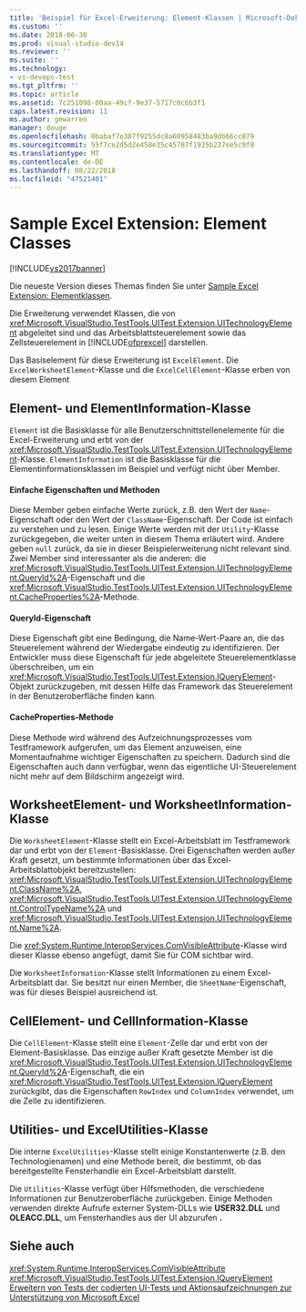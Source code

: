 ```yaml
---
title: 'Beispiel für Excel-Erweiterung: Element-Klassen | Microsoft-Dokumentation'
ms.custom: ''
ms.date: 2018-06-30
ms.prod: visual-studio-dev14
ms.reviewer: ''
ms.suite: ''
ms.technology:
- vs-devops-test
ms.tgt_pltfrm: ''
ms.topic: article
ms.assetid: 7c251098-00aa-49cf-9e37-5717c0c6b3f1
caps.latest.revision: 11
ms.author: gewarren
manager: douge
ms.openlocfilehash: 0babaf7e387f9255dc8a60958483ba9db66cc879
ms.sourcegitcommit: 55f7ce2d5d2e458e35c45787f1935b237ee5c9f8
ms.translationtype: MT
ms.contentlocale: de-DE
ms.lasthandoff: 08/22/2018
ms.locfileid: "47521401"
---
```

# <a name="sample-excel-extension-element-classes"></a>Sample Excel Extension: Element Classes
[!INCLUDE[vs2017banner](../includes/vs2017banner.md)]

Die neueste Version dieses Themas finden Sie unter [Sample Excel Extension: Elementklassen](https://docs.microsoft.com/visualstudio/test/sample-excel-extension-element-classes).  
  
Die Erweiterung verwendet Klassen, die von <xref:Microsoft.VisualStudio.TestTools.UITest.Extension.UITechnologyElement> abgeleitet sind und das Arbeitsblattsteuerelement sowie das Zellsteuerelement in [!INCLUDE[ofprexcel](../includes/ofprexcel-md.md)] darstellen.  
  
 Das Basiselement für diese Erweiterung ist `ExcelElement`. Die `ExcelWorksheetElement`-Klasse und die `ExcelCellElement`-Klasse erben von diesem Element  
  
## <a name="element-and-elementinformation-classes"></a>Element- und ElementInformation-Klasse  
 `Element` ist die Basisklasse für alle Benutzerschnittstellenelemente für die Excel-Erweiterung und erbt von der <xref:Microsoft.VisualStudio.TestTools.UITest.Extension.UITechnologyElement>-Klasse. `ElementInformation` ist die Basisklasse für die Elementinformationsklassen im Beispiel und verfügt nicht über Member.  
  
#### <a name="simple-properties-and-methods"></a>Einfache Eigenschaften und Methoden  
 Diese Member geben einfache Werte zurück, z.B. den Wert der `Name`-Eigenschaft oder den Wert der `ClassName`-Eigenschaft. Der Code ist einfach zu verstehen und zu lesen. Einige Werte werden mit der `Utility`-Klasse zurückgegeben, die weiter unten in diesem Thema erläutert wird. Andere geben `null` zurück, da sie in dieser Beispielerweiterung nicht relevant sind. Zwei Member sind interessanter als die anderen: die <xref:Microsoft.VisualStudio.TestTools.UITest.Extension.UITechnologyElement.QueryId%2A>-Eigenschaft und die <xref:Microsoft.VisualStudio.TestTools.UITest.Extension.UITechnologyElement.CacheProperties%2A>-Methode.  
  
#### <a name="queryid-property"></a>QueryId-Eigenschaft  
 Diese Eigenschaft gibt eine Bedingung, die Name-Wert-Paare an, die das Steuerelement während der Wiedergabe eindeutig zu identifizieren. Der Entwickler muss diese Eigenschaft für jede abgeleitete Steuerelementklasse überschreiben, um ein <xref:Microsoft.VisualStudio.TestTools.UITest.Extension.IQueryElement>-Objekt zurückzugeben, mit dessen Hilfe das Framework das Steuerelement in der Benutzeroberfläche finden kann.  
  
#### <a name="cacheproperties-method"></a>CacheProperties-Methode  
 Diese Methode wird während des Aufzeichnungsprozesses vom Testframework aufgerufen, um das Element anzuweisen, eine Momentaufnahme wichtiger Eigenschaften zu speichern. Dadurch sind die Eigenschaften auch dann verfügbar, wenn das eigentliche UI-Steuerelement nicht mehr auf dem Bildschirm angezeigt wird.  
  
## <a name="worksheetelement-and-worksheetinformation-classes"></a>WorksheetElement- und WorksheetInformation-Klasse  
 Die `WorksheetElement`-Klasse stellt ein Excel-Arbeitsblatt im Testframework dar und erbt von der `Element`-Basisklasse. Drei Eigenschaften werden außer Kraft gesetzt, um bestimmte Informationen über das Excel-Arbeitsblattobjekt bereitzustellen: <xref:Microsoft.VisualStudio.TestTools.UITest.Extension.UITechnologyElement.ClassName%2A>, <xref:Microsoft.VisualStudio.TestTools.UITest.Extension.UITechnologyElement.ControlTypeName%2A> und <xref:Microsoft.VisualStudio.TestTools.UITest.Extension.UITechnologyElement.Name%2A>.  
  
 Die <xref:System.Runtime.InteropServices.ComVisibleAttribute>-Klasse wird dieser Klasse ebenso angefügt, damit Sie für COM sichtbar wird.  
  
 Die `WorksheetInformation`-Klasse stellt Informationen zu einem Excel-Arbeitsblatt dar. Sie besitzt nur einen Member, die `SheetName`-Eigenschaft, was für dieses Beispiel ausreichend ist.  
  
## <a name="cellelement-and-cellinformation-classes"></a>CellElement- und CellInformation-Klasse  
 Die `CellElement`-Klasse stellt eine `Element`-Zelle dar und erbt von der Element-Basisklasse. Das einzige außer Kraft gesetzte Member ist die <xref:Microsoft.VisualStudio.TestTools.UITest.Extension.UITechnologyElement.QueryId%2A>-Eigenschaft, die ein <xref:Microsoft.VisualStudio.TestTools.UITest.Extension.IQueryElement> zurückgibt, das die Eigenschaften `RowIndex` und `ColumnIndex` verwendet, um die Zelle zu identifizieren.  
  
## <a name="utilities-and-excelutilities-classes"></a>Utilities- und ExcelUtilities-Klasse  
 Die interne `ExcelUtilities`-Klasse stellt einige Konstantenwerte (z.B. den Technologienamen) und eine Methode bereit, die bestimmt, ob das bereitgestellte Fensterhandle ein Excel-Arbeitsblatt darstellt.  
  
 Die `Utilities`-Klasse verfügt über Hilfsmethoden, die verschiedene Informationen zur Benutzeroberfläche zurückgeben. Einige Methoden verwenden direkte Aufrufe externer System-DLLs wie **USER32.DLL** und **OLEACC.DLL**, um Fensterhandles aus der UI abzurufen **.**  
  
## <a name="see-also"></a>Siehe auch  
 <xref:System.Runtime.InteropServices.ComVisibleAttribute>   
 <xref:Microsoft.VisualStudio.TestTools.UITest.Extension.IQueryElement>   
 [Erweitern von Tests der codierten UI-Tests und Aktionsaufzeichnungen zur Unterstützung von Microsoft Excel](../test/extending-coded-ui-tests-and-action-recordings-to-support-microsoft-excel.md)



